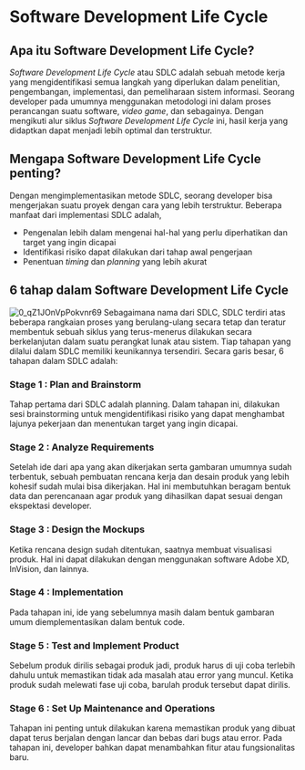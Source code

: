 ﻿# Software Development Life Cycle
## Apa itu Software Development Life Cycle?
_Software Development Life Cycle_ atau SDLC adalah sebuah metode kerja yang mengidentifikasi semua langkah yang diperlukan dalam penelitian, pengembangan, implementasi, dan pemeliharaan sistem informasi. Seorang developer pada umumnya menggunakan metodologi ini dalam proses perancangan suatu software, _video game_, dan sebagainya. Dengan mengikuti alur siklus _Software Development Life Cycle_ ini, hasil kerja yang didaptkan dapat menjadi lebih optimal dan terstruktur.
## Mengapa Software Development Life Cycle penting?
Dengan mengimplementasikan metode SDLC, seorang developer bisa mengerjakan suatu proyek dengan cara yang lebih terstruktur. Beberapa manfaat dari implementasi SDLC adalah,
+ Pengenalan lebih dalam mengenai hal-hal yang perlu diperhatikan dan target yang ingin dicapai
+ Identifikasi risiko dapat dilakukan dari tahap awal pengerjaan
+ Penentuan _timing_ dan _planning_ yang lebih akurat
## 6 tahap dalam Software Development Life Cycle
![0_qZ1JOnVpPokvnr69](https://github.com/rotary-auav-ui/training-akhir/assets/159508045/65073a3c-b270-4f69-8b36-1040092114f8)
Sebagaimana nama dari SDLC, SDLC terdiri atas beberapa rangkaian proses yang berulang-ulang secara tetap dan teratur membentuk sebuah siklus yang terus-menerus dilakukan secara berkelanjutan dalam suatu perangkat lunak atau sistem. Tiap tahapan yang dilalui dalam SDLC memiliki keunikannya tersendiri. Secara garis besar, 6 tahapan dalam SDLC adalah:
### Stage 1 : Plan and Brainstorm
Tahap pertama dari SDLC adalah planning. Dalam tahapan ini, dilakukan sesi brainstorming untuk mengidentifikasi risiko yang dapat menghambat lajunya pekerjaan dan menentukan target yang ingin dicapai. 
### Stage 2 : Analyze Requirements
Setelah ide dari apa yang akan dikerjakan serta gambaran umumnya sudah terbentuk, sebuah pembuatan rencana kerja dan desain produk yang lebih kohesif sudah mulai bisa dikerjakan. Hal ini membutuhkan beragam bentuk data dan perencanaan agar produk yang dihasilkan dapat sesuai dengan ekspektasi developer.
### Stage 3 : Design the Mockups
Ketika rencana design sudah ditentukan, saatnya membuat visualisasi produk. Hal ini dapat dilakukan dengan menggunakan software Adobe XD, InVision, dan lainnya. 
### Stage 4 : Implementation
Pada tahapan ini, ide yang sebelumnya masih dalam bentuk gambaran umum diemplementasikan dalam bentuk code. 
### Stage 5 : Test and Implement Product
Sebelum produk dirilis sebagai produk jadi, produk harus di uji coba terlebih dahulu untuk memastikan tidak ada masalah atau error yang muncul. Ketika produk sudah melewati fase uji coba, barulah produk tersebut dapat dirilis. 
### Stage 6 : Set Up Maintenance and Operations
Tahapan ini penting untuk dilakukan karena memastikan produk yang dibuat dapat terus berjalan dengan lancar dan bebas dari bugs atau error. Pada tahapan ini, developer bahkan dapat menambahkan fitur atau fungsionalitas baru.
